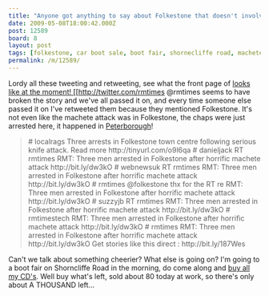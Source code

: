 ```yaml
---
title: "Anyone got anything to say about Folkestone that doesn't involve machetes?"
date: 2009-05-08T18:00:42.000Z
post: 12589
board: 8
layout: post
tags: [folkestone, car boot sale, boot fair, shornecliffe road, machete, machete attack, peterborough]
permalink: /m/12589/
---
```

Lordy all these tweeting and retweeting, see what the front page of <a href="http://www.folkestonegerald.com the Gerald]]" title="Romney Marsh Times">looks like at the moment! [[http://twitter.com/rmtimes @rmtimes</a> seems to have broken the story and we've all passed it on, and every time someone else passed it on I've retweeted them because they mentioned Folkestone. It's not even like the machete attack was in Folkestone, the chaps were just arrested here, it happened in <a href="/wiki/peterborough">Peterborough</a>!

<blockquote># localrags Three arrests in Folkestone town centre following serious knife attack. Read more http://tinyurl.com/o9l6qa
# danieljack RT rmtimes RMT: Three men arrested in Folkestone after horrific machete attack http://bit.ly/dw3kO
# webnewsuk RT rmtimes RMT: Three men arrested in Folkestone after horrific machete attack http://bit.ly/dw3kO
# rmtimes @folkestone thx for the RT re RMT: Three men arrested in Folkestone after horrific machete attack http://bit.ly/dw3kO
# suzzyjb RT rmtimes RMT: Three men arrested in Folkestone after horrific machete attack http://bit.ly/dw3kO
# rmtimestech RMT: Three men arrested in Folkestone after horrific machete attack http://bit.ly/dw3kO
# rmtimes RMT: Three men arrested in Folkestone after horrific machete attack http://bit.ly/dw3kO Get stories like this direct : http://bit.ly/187Wes</blockquote>

Can't we talk about something cheerier? What else is going on? I'm going to a boot fair on Shorncliffe Road in the morning, do come along and <a href="http://www.clarkeology.com/m/12586/Not+got+as+many+CD+s+as+I+thought">buy all my CD's</a>. Well buy what's left, sold about 80 today at work, so there's only about A THOUSAND left...
